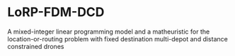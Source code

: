# LoRP-FDM-DCD
A mixed-integer linear programming model and a matheuristic for the location-or-routing problem with fixed destination multi-depot and distance constrained drones
